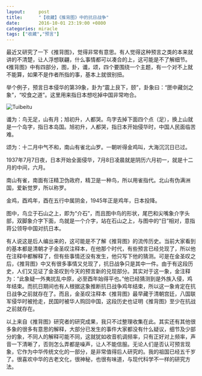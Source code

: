 ```yaml
---
layout:     post
title:      "【收藏】《推背图》中的抗日战争"
date:       2016-10-01 23:19:00 +0800
categories: miracle
tags: ["收藏","预言"]
---
```

最近又研究了一下《推背图》，觉得非常有意思。有人觉得这种预言之类的本来就讲的不清楚，让人浮想联翩，什么事情都可以凑合的上，这可能是不了解细节。《推背图》中有四部分，图，卦，谶，颂，四个要围绕一个主题，有一个对不上就不能算，如果不是作者所指的事，基本上就很别扭。

举个例子，预言日本侵华的第39象，卦为“震上艮下，颐”，卦象曰：“匣中藏剑之象”，“咬食之道”。这里用来指日本想吃掉中国非常吻合。

<img alt="Tuibeitu" src="{{ site.baseurl }}/images/tuibeitu_study/tbt_study.jpg">

谶为：鸟无足，山有月；旭初升，人都哭。鸟字去掉下面四个点（足），换上山就是一个岛字，指日本岛国。旭初升，人都哭，指日本开始侵华时，中国人民面临苦难。

颂为：十二月中气不和，南山有雀北山罗。一朝听得金鸡叫，大海沉沉日已过。

1937年7月7日夜，日本开始全面侵华，7月8日凌晨就是阴历六月初一，就是十二月的中间，六月。

南山有雀，南面有汪精卫伪政府，精卫是一种鸟，所以用雀指代。北山有伪满洲国，爱新觉罗，所以称罗。

金鸡，酉鸡年，酉在五行中属阴金，1945年正是鸡年，日本投降。

图中，鸟立于石山之上，即为“介石”，而且图中鸟的形状，尾巴和尖嘴象介字头部，双脚象介字下面，鸟就是一个介字，站在石山之上，与图中的“日”相对，意指蒋公领导中国对抗日本。

有人说这是后人编出来的，这可能是不了解《推背图》的流传历史。当前大家看到的基本都是清朝才子金圣叹注释本，在他那个时代，有些预言已经兑现了，所以他在注释中都解释了，但有些事情还没有发生，他只写下他的猜测。可是在金圣叹之后，《推背图》中又有很多事情又兑现了，抗日战争只是其中一件。由于有这段历史，人们又见证了金圣叹到今天的预言新的兑现部分。其实对于这一象，金注释为：“此象疑一外夷扰乱中原，必至酉年始得平也。”他已经猜测到是外族入侵，鸡年结束。而抗日期间也有人根据这象推断抗日战争鸡年结束，所以这一象肯定在抗日战争之前就存在了。而且，金圣叹注释本《推背图》最早藏于清朝宫廷，八国联军侵华时被抢走，民国时被华人购回中国，这段历史也证明《推背图》至少在抗战之前就存在。

以上来自《推背图》研究者的研究成果，我只不过整理收集在此。其实还有其他很多象的很多有意思的解释，大部分已发生的事件大家都没有什么疑议，细节及少部分的象，不同人的解释可能不同，这就犹如收音机调频率，只有正好对上频率，声音一下清晰了，否则怎么弄都是噪声，让人不能信服。无论人们是否认可预言现象，它作为中华传统文化的一部分，是非常值得后人研究的。我的祖国已经五千岁了。很喜欢中华的古老文化，很神秘，也很有味道，与现代科学不一样的研究方法。
